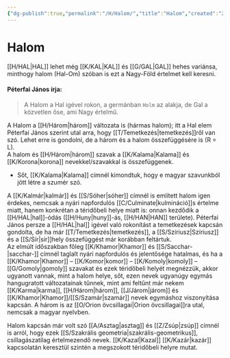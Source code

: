 ```yaml
---
{"dg-publish":true,"permalink":"/H/Halom/","title":"Halom","created":"2023-12-08T09:21","updated":"2024-02-02T02:30"}
---
```



# Halom

[[H/HAL\|HAL]] lehet még [[K/KAL\|KAL]] és [[G/GAL\|GAL]] hehes variánsa, minthogy halom (Hal-Om) szóban is ezt a Nagy-Föld értelmet kell keresni.  

#### Péterfai János írja:

> A Halom a Hal igével rokon, a germánban `Holm` az alakja, de Gal a közvetlen őse, ami Nagy értelmű.  

A Halom a [[H/Három\|három]] változata is (hármas halom); itt a Hal elem Péterfai János szerint utal arra, hogy [[T/Temetkezés\|temetkezés]]ről van szó. Lehet erre is gondolni, de a három és a halom összefüggésére is (R = L).  
A halom és [[H/Három\|három]] szavak a [[K/Kalama\|Kalama]] és [[K/Korona\|korona]] nevekkel/szavakkal is összefüggenek.  
- Sőt, [[K/Kalama\|Kalama]] címnél kimondtuk, hogy e magyar szavunkból jött létre a szumér szó.  

A [[K/Kalmár\|kalmár]] és [[S/Sóher\|sóher]] címnél is említett halom igen érdekes, nemcsak a nyári napfordulós [[C/Culminate\|kulmináció]]s értelme miatt, hanem konkrétan a téridőbeli helye miatt is: onnan kezdődik a [[H/HAL\|hal]]-ódás ([[H/Huny\|huny]]-ás, [[H/HAN\|HAN]] területe). Péterfai János persze a [[H/HAL\|hal]] igével való rokonítást a temetkezések kapcsán gondolta, de ha már [[T/Temetkezés\|temetkezés]], a [[S/Szíriusz\|Szíriusz]] és a [[S/Sír\|sír]]hely összefüggést már korábban feltártuk.  
Az elmúlt időszakban főleg [[K/Khamor\|Khamor]] és [[S/Sacchar-\|sacchar-]] címnél taglalt nyári napfordulós és jelentősége hatalmas, és ha a [[K/Khamor\|Khamor]] – [[K/Komor\|komor]] – [[K/Komoly\|komoly]] – [[G/Gomoly\|gomoly]] szavakat és ezek téridőbeli helyét megnézzük, akkor ugyanott vannak, mint a halom helye, sőt, ezen nevek ugyanúgy egymás hangugratott változatainak tűnnek, mint ami feltűnt már nekem [[K/Karma\|karma]], [[H/Három\|három]], [[J/Járom\|járom]] és [[K/Khamor\|Khamor]]/[[S/Szamár\|szamár]] nevek egymáshoz viszonyítása kapcsán. A három is az [[O/Orion övcsillagai\|Orion övcsillagai]]ra utal, nemcsak a magyar nyelvben.  

Halom kapcsán már volt szó [[A/Asztag\|asztag]] és [[Z/Zsúp\|zsúp]] címnél is arról, hogy ezek [[S/Szakrális geometria\|szakrális-geometrikus]], csillagászatilag értelmezendő nevek. [[K/Kazal\|Kazal]] [[K/Kazár\|kazár]] kapcsolatán keresztül szintén a megszokott téridőbeli helyre mutat.  
